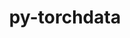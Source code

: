 ---
title: "py-torchdata"
layout: cache
categories: [package, develop-2023-10-15]
meta: {"versions": ["0.7.0-rc1"], "compilers": ["apple-clang@=14.0.0", "gcc@=11.3.0"], "oss": ["ubuntu22.04", "ventura"], "platforms": ["darwin", "linux"], "targets": ["aarch64", "x86_64_v3"], "stacks": ["ml-darwin-aarch64-mps", "ml-linux-x86_64-cpu", "ml-linux-x86_64-cuda", "root"], "num_specs": 3, "num_specs_by_stack": {"root": 3, "ml-darwin-aarch64-mps": 1, "ml-linux-x86_64-cpu": 1, "ml-linux-x86_64-cuda": 1}}
spec_details: [{"hash": "ihcejvfkc4w7dpiwsyxbathwj2sdkbas", "compiler": "apple-clang@=14.0.0", "versions": ["0.7.0-rc1"], "os": "ventura", "platform": "darwin", "target": "aarch64", "variants": ["build_system=python_pip"], "stacks": ["root", "ml-darwin-aarch64-mps"], "size": "-", "tarball": "https://binaries.spack.io/releases/develop-2023-10-15/build_cache/darwin-ventura-aarch64/apple-clang-14.0.0/py-torchdata-0.7.0-rc1/darwin-ventura-aarch64-apple-clang-14.0.0-py-torchdata-0.7.0-rc1-ihcejvfkc4w7dpiwsyxbathwj2sdkbas.spack"}, {"hash": "iuai7avh6bi7tv5v47j6r2m775dar75e", "compiler": "gcc@=11.3.0", "versions": ["0.7.0-rc1"], "os": "ubuntu22.04", "platform": "linux", "target": "x86_64_v3", "variants": ["build_system=python_pip"], "stacks": ["root", "ml-linux-x86_64-cpu"], "size": "-", "tarball": "https://binaries.spack.io/releases/develop-2023-10-15/build_cache/linux-ubuntu22.04-x86_64_v3/gcc-11.3.0/py-torchdata-0.7.0-rc1/linux-ubuntu22.04-x86_64_v3-gcc-11.3.0-py-torchdata-0.7.0-rc1-iuai7avh6bi7tv5v47j6r2m775dar75e.spack"}, {"hash": "4v2ab4tkexrzvgzycwfiw4z6awfsjynr", "compiler": "gcc@=11.3.0", "versions": ["0.7.0-rc1"], "os": "ubuntu22.04", "platform": "linux", "target": "x86_64_v3", "variants": ["build_system=python_pip"], "stacks": ["root", "ml-linux-x86_64-cuda"], "size": "-", "tarball": "https://binaries.spack.io/releases/develop-2023-10-15/build_cache/linux-ubuntu22.04-x86_64_v3/gcc-11.3.0/py-torchdata-0.7.0-rc1/linux-ubuntu22.04-x86_64_v3-gcc-11.3.0-py-torchdata-0.7.0-rc1-4v2ab4tkexrzvgzycwfiw4z6awfsjynr.spack"}]
---